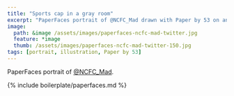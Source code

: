 ```yaml
---
title: "Sports cap in a gray room"
excerpt: "PaperFaces portrait of @NCFC_Mad drawn with Paper by 53 on an iPad."
image: 
  path: &image /assets/images/paperfaces-ncfc-mad-twitter.jpg 
  feature: *image
  thumb: /assets/images/paperfaces-ncfc-mad-twitter-150.jpg
tags: [portrait, illustration, Paper by 53]
---
```


PaperFaces portrait of [@NCFC_Mad](http://twitter.com/NCFC_Mad).

{% include boilerplate/paperfaces.md %}
